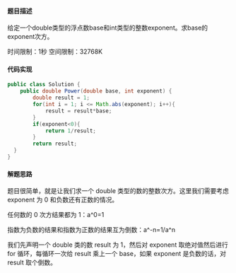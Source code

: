 #### 题目描述

给定一个double类型的浮点数base和int类型的整数exponent。求base的exponent次方。

时间限制：1秒 空间限制：32768K

#### 代码实现

```java
public class Solution {
    public double Power(double base, int exponent) {
        double result = 1;
        for(int i = 1; i <= Math.abs(exponent); i++){
            result = result*base;
        }
        if(exponent<0){
            return 1/result;
        }
        return result;
  }
}
```

#### 解题思路

题目很简单，就是让我们求一个 double 类型的数的整数次方。这里我们需要考虑 exponent 为 0 和负数还有正数的情况。

任何数的 0 次方结果都为 1：a^0=1

指数为负数的结果和指数为正数的结果互为倒数：a^-n=1/a^n		

我们先声明一个 double 类的数 result 为 1，然后对 exponent 取绝对值然后进行 for 循环，每循环一次给 result 乘上一个 base，如果 exponent 是负数的话，对 result 取个倒数。

